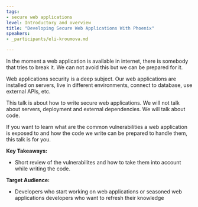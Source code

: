 ```yaml
---
tags:
- secure web applications
level: Introductory and overview
title: "Developing Secure Web Applications With Phoenix"
speakers:
- _participants/eli-kroumova.md

---
```

In the moment a web application is available in internet, there is somebody that tries to break it. We can not avoid this but we can be prepared for it.

Web applications security is a deep subject. Our web applications are installed on servers, live in different environments, connect to database, use external APIs, etc.

This talk is about how to write secure web applications. We will not talk about servers, deployment and external dependencies. We will talk about code.

If you want to learn what are the common vulnerabilities a web application is exposed to and how the code we write can be prepared to handle them, this talk is for you.

**Key Takeaways:**
- Short review of the vulnerabilites and how to take them into account while writing the code.

**Target Audience:**
- Developers who start working on web applications or seasoned web applications developers who want to refresh their knowledge
